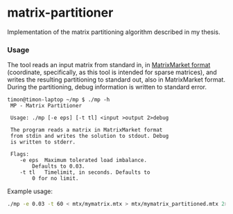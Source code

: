 # matrix-partitioner
Implementation of the matrix partitioning algorithm described in my thesis.

### Usage

The tool reads an input matrix from standard in, in 
[MatrixMarket format](https://math.nist.gov/MatrixMarket/formats.html)
(coordinate, specifically, as this tool is intended for sparse matrices),
and writes the resulting partitioning to standard out, also in MatrixMarket
format.
During the partitioning, debug information is written to standard error.

```
timon@timon-laptop ~/mp $ ./mp -h
 MP - Matrix Partitioner

 Usage:	./mp [-e eps] [-t tl] <input >output 2>debug

 The program reads a matrix in MatrixMarket format
 from stdin and writes the solution to stdout. Debug
 is written to stderr.

 Flags:
	-e eps	Maximum tolerated load imbalance.
		Defaults to 0.03.
	-t tl	Timelimit, in seconds. Defaults to
		0 for no limit.
```

Example usage:

```Bash
./mp -e 0.03 -t 60 < mtx/mymatrix.mtx > mtx/mymatrix_partitioned.mtx 2> mymatrix_debug.txt
```

